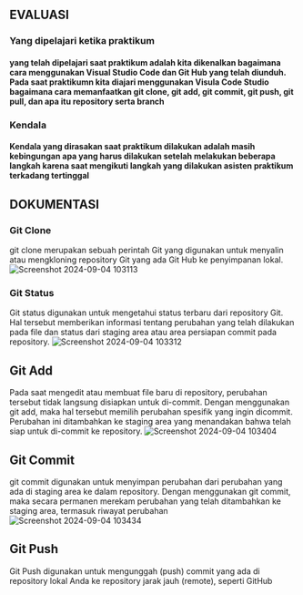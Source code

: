 ## **EVALUASI**
### Yang dipelajari ketika praktikum
#### yang telah dipelajari saat praktikum adalah kita dikenalkan bagaimana cara menggunakan Visual Studio Code dan Git Hub yang telah diunduh. Pada saat praktikumn kita diajari menggunakan Visula Code Studio bagaimana cara memanfaatkan git clone, git add, git commit, git push, git pull, dan apa itu repository serta branch
### **Kendala**
#### Kendala yang dirasakan saat praktikum dilakukan adalah masih kebingungan apa yang harus dilakukan setelah melakukan beberapa langkah karena saat mengikuti langkah yang dilakukan asisten praktikum terkadang tertinggal 
## **DOKUMENTASI**
### Git Clone
git clone merupakan sebuah perintah Git yang digunakan untuk menyalin atau mengkloning repository Git yang ada Git Hub ke penyimpanan lokal.
![Screenshot 2024-09-04 103113](https://github.com/user-attachments/assets/ba0d460e-963b-4384-be61-48424bf090f6)
### Git Status
Git status digunakan untuk mengetahui status terbaru dari repository Git. Hal tersebut memberikan informasi tentang perubahan yang telah dilakukan pada file dan status dari staging area atau area persiapan commit pada repository.
![Screenshot 2024-09-04 103312](https://github.com/user-attachments/assets/07ea53d8-14df-4b74-8081-d5fd9c763413)
## Git Add
Pada saat mengedit atau membuat file baru di repository, perubahan tersebut tidak langsung disiapkan untuk di-commit. Dengan menggunakan git add, maka hal tersebut memilih perubahan spesifik yang ingin dicommit. Perubahan ini ditambahkan ke staging area yang menandakan bahwa telah siap untuk di-commit ke repository.
![Screenshot 2024-09-04 103404](https://github.com/user-attachments/assets/720f03ff-ec15-402c-928e-99b0016a7d9d)
## Git Commit
git commit digunakan untuk menyimpan perubahan dari perubahan yang ada di staging area ke dalam repository. Dengan menggunakan git commit, maka secara permanen merekam perubahan yang telah ditambahkan ke staging area, termasuk riwayat perubahan
![Screenshot 2024-09-04 103434](https://github.com/user-attachments/assets/ff2cd5fe-fc71-42da-a2bb-8f32931871d2)
## Git Push
Git Push digunakan untuk mengunggah (push) commit yang ada di repository lokal Anda ke repository jarak jauh (remote), seperti GitHub
